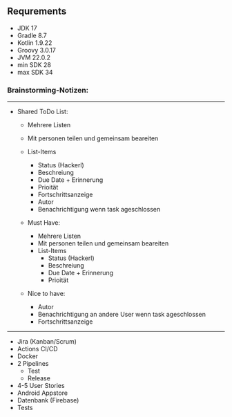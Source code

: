 ## Requrements

- JDK 17
- Gradle 8.7
- Kotlin 1.9.22
- Groovy 3.0.17
- JVM 22.0.2
- min SDK 28
- max SDK 34


### Brainstorming-Notizen:
---
- Shared ToDo List:
	- Mehrere Listen
	- Mit personen teilen und gemeinsam beareiten
	- List-Items
		- Status (Hackerl)
		- Beschreiung
		- Due Date + Erinnerung
		- Prioität
		- Fortschrittsanzeige
		- Autor
		- Benachrichtigung wenn task ageschlossen
		


	- Must Have: 
		- Mehrere Listen
		- Mit personen teilen und gemeinsam beareiten
		- List-Items
			- Status (Hackerl)
			- Beschreiung
			- Due Date + Erinnerung
			- Prioität
	
	- Nice to have:
		- Autor
		- Benachrichtigung an andere User wenn task ageschlossen
		- Fortschrittsanzeige

---

- Jira (Kanban/Scrum)
- Actions CI/CD
- Docker
- 2 Pipelines
	- Test
	- Release
- 4-5 User Stories
- Android Appstore
- Datenbank (Firebase)
- Tests
